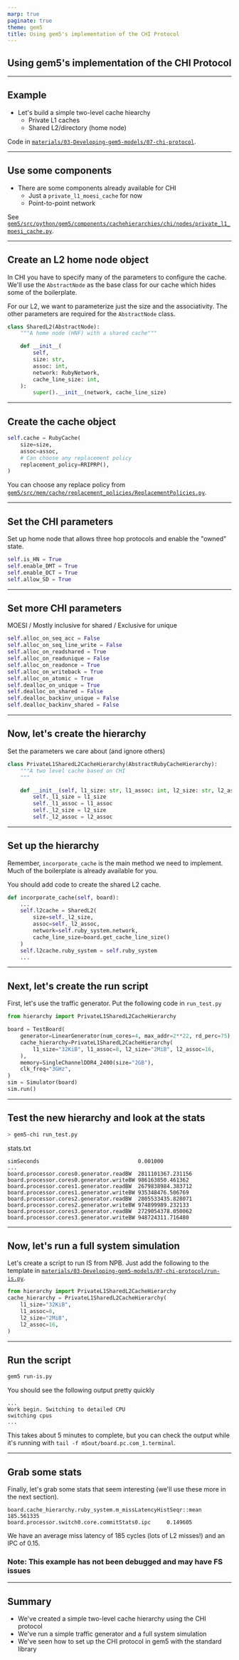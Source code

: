 ```yaml
---
marp: true
paginate: true
theme: gem5
title: Using gem5's implementation of the CHI Protocol
---
```


<!-- _class: title -->

## Using gem5's implementation of the CHI Protocol

---

## Example

- Let's build a simple two-level cache hiearchy
  - Private L1 caches
  - Shared L2/directory (home node)
<!-- - Extend this to allow for multiple L2s (banked by address) -->
<!-- - Multiple memory controllers as well -->

Code in [`materials/03-Developing-gem5-models/07-chi-protocol`](../../materials/03-Developing-gem5-models/07-chi-protocol/).

---

## Use some components

- There are some components already available for CHI
  - Just a `private_l1_moesi_cache` for now
  - Point-to-point network

See [`gem5/src/python/gem5/components/cachehierarchies/chi/nodes/private_l1_moesi_cache.py`](../../gem5/src/python/gem5/components/cachehierarchies/chi/nodes/private_l1_moesi_cache.py).

---

## Create an L2 home node object

In CHI you have to specify many of the parameters to configure the cache.
We'll use the `AbstractNode` as the base class for our cache which hides some of the boilerplate.

For our L2, we want to parameterize just the size and the associativity. The other parameters are required for the `AbstractNode` class.

```python
class SharedL2(AbstractNode):
    """A home node (HNF) with a shared cache"""

    def __init__(
        self,
        size: str,
        assoc: int,
        network: RubyNetwork,
        cache_line_size: int,
    ):
        super().__init__(network, cache_line_size)
```

---

## Create the cache object

```python
self.cache = RubyCache(
    size=size,
    assoc=assoc,
    # Can choose any replacement policy
    replacement_policy=RRIPRP(),
)
```

You can choose any replace policy from [`gem5/src/mem/cache/replacement_policies/ReplacementPolicies.py`](../../gem5/src/mem/cache/replacement_policies/ReplacementPolicies.py).

---

## Set the CHI parameters

Set up home node that allows three hop protocols and enable the "owned" state.

```python
self.is_HN = True
self.enable_DMT = True
self.enable_DCT = True
self.allow_SD = True
```

---

## Set more CHI parameters

MOESI / Mostly inclusive for shared / Exclusive for unique

```python
self.alloc_on_seq_acc = False
self.alloc_on_seq_line_write = False
self.alloc_on_readshared = True
self.alloc_on_readunique = False
self.alloc_on_readonce = True
self.alloc_on_writeback = True
self.alloc_on_atomic = True
self.dealloc_on_unique = True
self.dealloc_on_shared = False
self.dealloc_backinv_unique = False
self.dealloc_backinv_shared = False
```

---

## Now, let's create the hierarchy

Set the parameters we care about (and ignore others)

```python
class PrivateL1SharedL2CacheHierarchy(AbstractRubyCacheHierarchy):
    """A two level cache based on CHI
    """

    def __init__(self, l1_size: str, l1_assoc: int, l2_size: str, l2_assoc: int):
        self._l1_size = l1_size
        self._l1_assoc = l1_assoc
        self._l2_size = l2_size
        self._l2_assoc = l2_assoc
```

---

## Set up the hierarchy

Remember, `incorporate_cache` is the main method we need to implement. Much of the boilerplate is already available for you.

You should add code to create the shared L2 cache.

```python
def incorporate_cache(self, board):
    ...
    self.l2cache = SharedL2(
        size=self._l2_size,
        assoc=self._l2_assoc,
        network=self.ruby_system.network,
        cache_line_size=board.get_cache_line_size()
    )
    self.l2cache.ruby_system = self.ruby_system
    ...
```

---

## Next, let's create the run script

First, let's use the traffic generator. Put the following code in `run_test.py`

```python
from hierarchy import PrivateL1SharedL2CacheHierarchy

board = TestBoard(
    generator=LinearGenerator(num_cores=4, max_addr=2**22, rd_perc=75),
    cache_hierarchy=PrivateL1SharedL2CacheHierarchy(
        l1_size="32KiB", l1_assoc=8, l2_size="2MiB", l2_assoc=16,
    ),
    memory=SingleChannelDDR4_2400(size="2GB"),
    clk_freq="3GHz",
)
sim = Simulator(board)
sim.run()
```

---

## Test the new hierarchy and look at the stats

```sh
> gem5-chi run_test.py
```

stats.txt

```text
simSeconds                               0.001000
...
board.processor.cores0.generator.readBW  2811101367.231156
board.processor.cores0.generator.writeBW 986163850.461362
board.processor.cores1.generator.readBW  2679838984.383712
board.processor.cores1.generator.writeBW 935348476.506769
board.processor.cores2.generator.readBW  2805533435.828071
board.processor.cores2.generator.writeBW 974899989.232133
board.processor.cores3.generator.readBW  2729054378.050062
board.processor.cores3.generator.writeBW 948724311.716480
```

---

## Now, let's run a full system simulation

Let's create a script to run IS from NPB.
Just add the following to the template in [`materials/03-Developing-gem5-models/07-chi-protocol/run-is.py`](../../materials/03-Developing-gem5-models/07-chi-protocol/run-is.py/).

```python
from hierarchy import PrivateL1SharedL2CacheHierarchy
cache_hierarchy = PrivateL1SharedL2CacheHierarchy(
    l1_size="32KiB",
    l1_assoc=8,
    l2_size="2MiB",
    l2_assoc=16,
)
```

---

## Run the script

```sh
gem5 run-is.py
```

You should see the following output pretty quickly

```text
...
Work begin. Switching to detailed CPU
switching cpus
...
```

This takes about 5 minutes to complete, but you can check the output while it's running with
`tail -f m5out/board.pc.com_1.terminal`.

---

## Grab some stats

Finally, let's grab some stats that seem interesting (we'll use these more in the next section).

```text
board.cache_hierarchy.ruby_system.m_missLatencyHistSeqr::mean   185.561335
board.processor.switch0.core.commitStats0.ipc     0.149605
```

We have an average miss latency of 185 cycles (lots of L2 misses!) and an IPC of 0.15.

### Note: This example has not been debugged and may have FS issues

---

## Summary

- We've created a simple two-level cache hierarchy using the CHI protocol
- We've run a simple traffic generator and a full system simulation
- We've seen how to set up the CHI protocol in gem5 with the standard library
